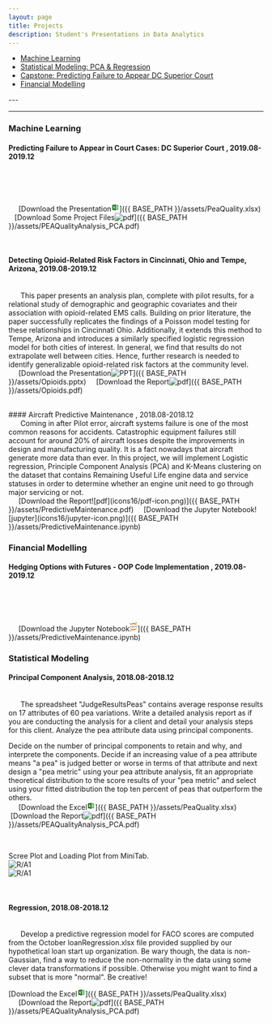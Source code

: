 ```yaml
---
layout: page
title: Projects
description: Student's Presentations in Data Analytics
---
```

<div class="navbar">
    <div class="navbar-inner">
        <ul class="nav">
        	<li><a href="#ml"><u>Machine Learning</u></a></li>
            <li><a href="#statistical"><u>Statistical Modeling: PCA & Regression</u></a></li>
            <li><a href="#Capstone"><u>Capstone: Predicting Failure to Appear DC Superior Court</u></a></li>
            <li><a href="#fm"><u>Financial Modelling </u></a></li>
            <!--<<li><a href="#MTurk"><u>Crowd Sourcing Project: Used Car Prices</u></a></li>
            <li><a href="#master"><u>Master's Project</u></a></li>
            <li><a href="#R"><u>R Project</u></a></li>
            <li><a href="#Bank-Campaign"><u>Bank Campaign Prediction</u></a></li>
            <li><a href="#capitalbikeshare"><u>Business Intelligence</u></a></li>
            <li><a href="#kingcounty"><u>Price Prediction</u></a></li> 
        -->
        </ul>
    </div>
</div>
---



---

### <a name="ml"></a>Machine Learning

#### <a name="fta"></a>Predicting Failure to Appear in Court Cases: DC Superior Court , 2019.08-2019.12
<br/>&nbsp; &nbsp; &nbsp; 

<br/>&nbsp; &nbsp; &nbsp;[Download the Presentation![Excel](icons16/ms-excel.png)]({{ BASE_PATH }}/assets/PeaQuality.xlsx)&nbsp; &nbsp; &nbsp;[Download Some Project Files![pdf](icons16/pdf-icon.png)]({{ BASE_PATH }}/assets/PEAQualityAnalysis_PCA.pdf)

<br/>

#### <a name="opioids"></a>Detecting Opioid-Related Risk Factors in Cincinnati, Ohio and Tempe, Arizona, 2019.08-2019.12
<br/>&nbsp; &nbsp; &nbsp; This paper presents an analysis plan, complete with pilot results, for a relational study of demographic and geographic covariates and their association with opioid-related EMS calls.  Building on prior literature, the paper successfully replicates the findings of a Poisson model testing for these relationships in Cincinnati Ohio. Additionally, it extends this method to Tempe, Arizona and introduces a similarly specified logistic regression model for both cities of interest. In general, we find that results do not extrapolate well between cities. Hence, further research is needed to identify generalizable opioid-related risk factors at the community level. 
<br/>&nbsp; &nbsp; &nbsp;[Download the Presentation![PPT](icons16/ppt-icon.png)]({{ BASE_PATH }}/assets/Opioids.pptx)&nbsp; &nbsp; &nbsp;[Download the Report![pdf](icons16/pdf-icon.png)]({{ BASE_PATH }}/assets/Opioids.pdf)

<br/>
#### <a name="aircraft"></a>Aircraft Predictive Maintenance , 2018.08-2018.12
<br/>&nbsp; &nbsp; &nbsp; 
Coming in after Pilot error, aircraft systems failure is one of the most common reasons for accidents. Catastrophic equipment failures still account for around 20% of aircraft losses despite the improvements in design and manufacturing quality. It is a fact nowadays that aircraft generate more data than ever. In this project, we will implement Logistic regression,
Principle Component Analysis (PCA) and K-Means
clustering on the dataset that contains Remaining Useful Life engine data and service statuses in order to determine whether an engine unit need to go through major servicing or not.
<br/>&nbsp; &nbsp; &nbsp;[Download the Report![pdf](icons16/pdf-icon.png)]({{ BASE_PATH }}/assets/PredictiveMaintenance.pdf)&nbsp; &nbsp; &nbsp;[Download the Jupyter Notebook![jupyter](icons16/jupyter-icon.png)]({{ BASE_PATH }}/assets/PredictiveMaintenance.ipynb)

<br/>

### <a name="fm"></a>Financial Modelling
#### <a name="finmodel"></a>Hedging Options with Futures - OOP Code Implementation , 2019.08-2019.12
<br/>&nbsp; &nbsp; &nbsp; 

<br/>&nbsp; &nbsp; &nbsp;[Download the Jupyter Notebook![jupyter](icons16/jupyter-icon.png)]({{ BASE_PATH }}/assets/PredictiveMaintenance.ipynb)
<br/>

### <a name="statistical"></a>Statistical Modeling
#### <a name="peas"></a>Principal Component Analysis, 2018.08-2018.12
<br/>&nbsp; &nbsp; &nbsp; The spreadsheet "JudgeResultsPeas"
contains average response results on 17
attributes of 60 pea variations. Write a
detailed analysis report as if you are
conducting the analysis for a client and
detail your analysis steps for this client.
Analyze the pea attribute data using
principal components.

Decide on the number of principal components to retain and why, and interprete
the components. Decide if an increasing value of a pea attribute means "a pea" is
judged better or worse in terms of that attribute and next design a "pea metric"
using your pea attribute analysis, fit an appropriate theoretical distribution to the
score results of your "pea metric" and select using your fitted distribution the top
ten percent of peas that outperform the others.
<br/>&nbsp; &nbsp; &nbsp;[Download the Excel![Excel](icons16/ms-excel.png)]({{ BASE_PATH }}/assets/PeaQuality.xlsx)&nbsp; &nbsp; &nbsp;[Download the Report![pdf](icons16/pdf-icon.png)]({{ BASE_PATH }}/assets/PEAQualityAnalysis_PCA.pdf)

<br/>

Scree Plot and Loading Plot from MiniTab.
&nbsp; &nbsp; &nbsp; <br/><img src="Scree.png" alt="R/A1" style="width:400px;height:300px;">
&nbsp; &nbsp; &nbsp; <br/><img src="loading.png" alt="R/A1" style="width:400px;height:300px;">

<br/>

#### <a name="regression"></a>Regression, 2018.08-2018.12
<br/>&nbsp; &nbsp; &nbsp;
Develop a predictive regression model for FACO scores are computed from the October loanRegression.xlsx file provided supplied by our hypothetical loan start up organization. Be wary though, the data is non-Gaussian, find a way to reduce the non-normality in the data using some clever data transformations if possible. Otherwise you might want to find a subset that is more "normal". Be creative!

[Download the Excel![Excel](icons16/ms-excel.png)]({{ BASE_PATH }}/assets/PeaQuality.xlsx)
<br/>&nbsp; &nbsp; &nbsp;[Download the Report![pdf](icons16/pdf-icon.png)]({{ BASE_PATH }}/assets/PEAQualityAnalysis_PCA.pdf)

<br/>